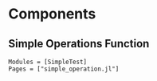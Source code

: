 # Components
## Simple Operations Function
```@autodocs
Modules = [SimpleTest]
Pages = ["simple_operation.jl"]
```